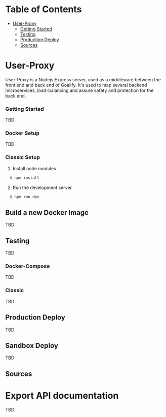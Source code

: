 # Table of Contents

* [User-Proxy](#User-Proxy)
  * [Getting Started](#getting-started)
  * [Testing](#testing)
  * [Production Deploy](#production-deploy)
  * [Sources](#sources)

# User-Proxy

User-Proxy is a Nodejs Express server, used as a middleware between the front end and back end of Goalify. It's used to map several backend microservices, load-balancing and assure safety and protection for the back end.

### Getting Started

TBD


### Docker Setup

TBD

### Classic Setup

1. Install node modules

  ```bash
    $ npm install
  ```

2. Run the development server

  ```bash
    $ npm run dev
  ```

## Build a new Docker Image

TBD

## Testing

TBD

### Docker-Compose

TBD

### Classic

TBD

## Production Deploy

TBD

## Sandbox Deploy

TBD

## Sources



# Export API documentation

TBD
